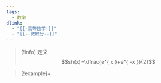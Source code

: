 ```yaml
---
tags:
  - 数学
dlink:
  - "[[-高等数学-]]"
  - "[[--微积分--]]"
---
```

>[!info] 定义
$$sh(x)=\dfrac{e^{ x }+e^{ -x }}{2}$$

>[!example]+

